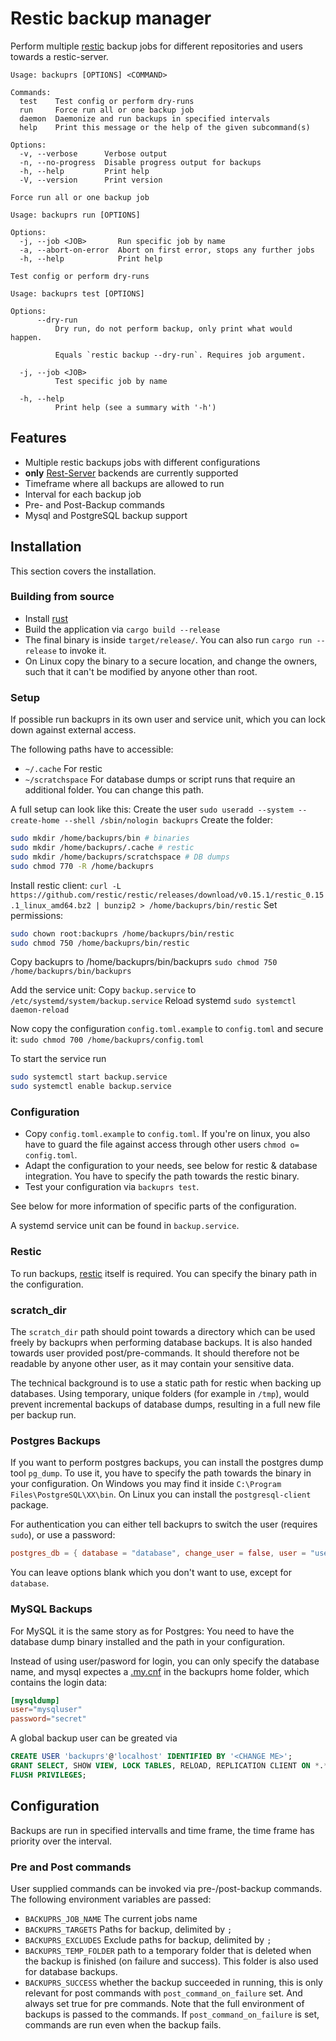 # Restic backup manager

Perform multiple [restic](https://restic.net/) backup jobs for different repositories and users towards a restic-server.

```text
Usage: backuprs [OPTIONS] <COMMAND>

Commands:
  test    Test config or perform dry-runs
  run     Force run all or one backup job
  daemon  Daemonize and run backups in specified intervals
  help    Print this message or the help of the given subcommand(s)

Options:
  -v, --verbose      Verbose output
  -n, --no-progress  Disable progress output for backups
  -h, --help         Print help
  -V, --version      Print version
```

```text
Force run all or one backup job

Usage: backuprs run [OPTIONS]

Options:
  -j, --job <JOB>       Run specific job by name
  -a, --abort-on-error  Abort on first error, stops any further jobs
  -h, --help            Print help
```

```text
Test config or perform dry-runs

Usage: backuprs test [OPTIONS]

Options:
      --dry-run
          Dry run, do not perform backup, only print what would happen.
          
          Equals `restic backup --dry-run`. Requires job argument.

  -j, --job <JOB>
          Test specific job by name

  -h, --help
          Print help (see a summary with '-h')
```

## Features

- Multiple restic backups jobs with different configurations
- **only** [Rest-Server](https://github.com/restic/rest-server) backends are currently supported
- Timeframe where all backups are allowed to run
- Interval for each backup job
- Pre- and Post-Backup commands
- Mysql and PostgreSQL backup support

## Installation

This section covers the installation.

### Building from source

- Install [rust](https://www.rust-lang.org/tools/install)
- Build the application via `cargo build --release`
- The final binary is inside `target/release/`. You can also run `cargo run --release` to invoke it.
- On Linux copy the binary to a secure location, and change the owners, such that it can't be modified by anyone other than root.

### Setup

If possible run backuprs in its own user and service unit, which you can lock down against external access.

The following paths have to accessible:
- `~/.cache` For restic
- `~/scratchspace` For database dumps or script runs that require an additional folder. You can change this path.

A full setup can look like this:
Create the user
`sudo useradd --system --create-home --shell /sbin/nologin backuprs`
Create the folder:
```sh
sudo mkdir /home/backuprs/bin # binaries
sudo mkdir /home/backuprs/.cache # restic
sudo mkdir /home/backuprs/scratchspace # DB dumps
sudo chmod 770 -R /home/backuprs
```
Install restic client:
`curl -L https://github.com/restic/restic/releases/download/v0.15.1/restic_0.15.1_linux_amd64.bz2 | bunzip2 > /home/backuprs/bin/restic`
Set permissions:
```sh
sudo chown root:backuprs /home/backuprs/bin/restic
sudo chmod 750 /home/backuprs/bin/restic
```
Copy backuprs to /home/backuprs/bin/backuprs
`sudo chmod 750 /home/backuprs/bin/backuprs`

Add the service unit:
Copy `backup.service` to `/etc/systemd/system/backup.service`
Reload systemd
`sudo systemctl daemon-reload`

Now copy the configuration `config.toml.example` to `config.toml` and secure it:
`sudo chmod 700 /home/backuprs/config.toml`

To start the service run 
```sh
sudo systemctl start backup.service
sudo systemctl enable backup.service
```

### Configuration

- Copy `config.toml.example` to `config.toml`. If you're on linux, you also have to guard the file against access through other users `chmod o= config.toml`.
- Adapt the configuration to your needs, see below for restic & database integration. You have to specify the path towards the restic binary.
- Test your configuration via `backuprs test`.

See below for more information of specific parts of the configuration.

A systemd service unit can be found in `backup.service`.

### Restic

To run backups, [restic](https://restic.readthedocs.io/en/stable/020_installation.html) itself is required. You can specify the binary path in the configuration.

### scratch_dir

The `scratch_dir` path should point towards a directory which can be used freely by backuprs when performing database backups. It is also handed towards user provided post/pre-commands. It should therefore not be readable by anyone other user, as it may contain your sensitive data.

The technical background is to use a static path for restic when backing up databases. Using temporary, unique folders (for example in `/tmp`), would prevent incremental backups of database dumps, resulting in a full new file per backup run.

### Postgres Backups

If you want to perform postgres backups, you can install the postgres dump tool `pg_dump`. To use it, you have to specify the path towards the binary in your configuration. On Windows you may find it inside `C:\Program Files\PostgreSQL\XX\bin`. On Linux you can install the `postgresql-client` package.

For authentication you can either tell backuprs to switch the user (requires `sudo`), or use a password:
```toml
postgres_db = { database = "database", change_user = false, user = "user", password = "password" }
```
You can leave options blank which you don't want to use, except for `database`.

### MySQL Backups

For MySQL it is the same story as for Postgres: You need to have the database dump binary installed and the path in your configuration.

Instead of using user/pasword for login, you can only specify the database name, and mysql expectes a [.my.cnf](https://dev.mysql.com/doc/refman/8.0/en/option-files.html) in the backuprs home folder, which contains the login data:

```toml
[mysqldump]
user="mysqluser"
password="secret"
```

A global backup user can be greated via
```sql
CREATE USER 'backuprs'@'localhost' IDENTIFIED BY '<CHANGE ME>';
GRANT SELECT, SHOW VIEW, LOCK TABLES, RELOAD, REPLICATION CLIENT ON *.* TO 'backuprs'@'localhost';
FLUSH PRIVILEGES;
```

## Configuration

Backups are run in specified intervalls and time frame, the time frame has priority over the interval.

### Pre and Post commands

User supplied commands can be invoked via pre-/post-backup commands.
The following environment variables are passed:
- `BACKUPRS_JOB_NAME` The current jobs name
- `BACKUPRS_TARGETS` Paths for backup, delimited by `;`
- `BACKUPRS_EXCLUDES` Exclude paths for backup, delimited by `;`
- `BACKUPRS_TEMP_FOLDER` path to a temporary folder that is deleted when the backup is finished (on failure and success). This folder is also used for database backups.
- `BACKUPRS_SUCCESS` whether the backup succeeded in running, this is only relevant for post commands with `post_command_on_failure` set. And always set true for pre commands.
Note that the full environment of backups is passed to the commands.
If `post_command_on_failure` is set, commands are run even when the backup fails.
